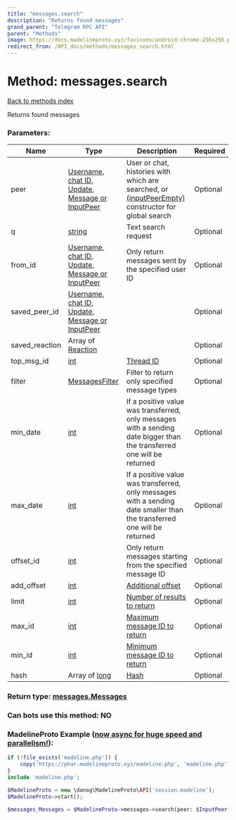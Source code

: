 ```yaml
---
title: "messages.search"
description: "Returns found messages"
grand_parent: "Telegram RPC API"
parent: "Methods"
image: https://docs.madelineproto.xyz/favicons/android-chrome-256x256.png
redirect_from: /API_docs/methods/messages_search.html
---
```

# Method: messages.search
[Back to methods index](index.html)



Returns found messages

### Parameters:

| Name     |    Type       | Description | Required |
|----------|---------------|-------------|----------|
|peer|[Username, chat ID, Update, Message or InputPeer](/API_docs/types/InputPeer.html) | User or chat, histories with which are searched, or [(inputPeerEmpty)](../constructors/inputPeerEmpty.html) constructor for global search | Optional|
|q|[string](/API_docs/types/string.html) | Text search request | Optional|
|from\_id|[Username, chat ID, Update, Message or InputPeer](/API_docs/types/InputPeer.html) | Only return messages sent by the specified user ID | Optional|
|saved\_peer\_id|[Username, chat ID, Update, Message or InputPeer](/API_docs/types/InputPeer.html) |  | Optional|
|saved\_reaction|Array of [Reaction](/API_docs/types/Reaction.html) |  | Optional|
|top\_msg\_id|[int](/API_docs/types/int.html) | [Thread ID](https://core.telegram.org/api/threads) | Optional|
|filter|[MessagesFilter](/API_docs/types/MessagesFilter.html) | Filter to return only specified message types | Optional|
|min\_date|[int](/API_docs/types/int.html) | If a positive value was transferred, only messages with a sending date bigger than the transferred one will be returned | Optional|
|max\_date|[int](/API_docs/types/int.html) | If a positive value was transferred, only messages with a sending date smaller than the transferred one will be returned | Optional|
|offset\_id|[int](/API_docs/types/int.html) | Only return messages starting from the specified message ID | Optional|
|add\_offset|[int](/API_docs/types/int.html) | [Additional offset](https://core.telegram.org/api/offsets) | Optional|
|limit|[int](/API_docs/types/int.html) | [Number of results to return](https://core.telegram.org/api/offsets) | Optional|
|max\_id|[int](/API_docs/types/int.html) | [Maximum message ID to return](https://core.telegram.org/api/offsets) | Optional|
|min\_id|[int](/API_docs/types/int.html) | [Minimum message ID to return](https://core.telegram.org/api/offsets) | Optional|
|hash|Array of [long](/API_docs/types/long.html) | [Hash](https://core.telegram.org/api/offsets) | Optional|


### Return type: [messages.Messages](/API_docs/types/messages.Messages.html)

### Can bots use this method: **NO**


### MadelineProto Example ([now async for huge speed and parallelism!](https://docs.madelineproto.xyz/docs/ASYNC.html)):


```php
if (!file_exists('madeline.php')) {
    copy('https://phar.madelineproto.xyz/madeline.php', 'madeline.php');
}
include 'madeline.php';

$MadelineProto = new \danog\MadelineProto\API('session.madeline');
$MadelineProto->start();

$messages_Messages = $MadelineProto->messages->search(peer: $InputPeer, q: 'string', from_id: $InputPeer, saved_peer_id: $InputPeer, saved_reaction: [$Reaction, $Reaction], top_msg_id: $int, filter: $MessagesFilter, min_date: $int, max_date: $int, offset_id: $int, add_offset: $int, limit: $int, max_id: $int, min_id: $int, hash: [$long, $long], );
```

